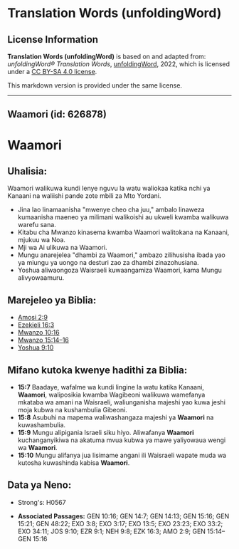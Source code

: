 # Translation Words (unfoldingWord)

## License Information

**Translation Words (unfoldingWord)** is based on and adapted from: _unfoldingWord® Translation Words_, [unfoldingWord](https://unfoldingword.org/utw), 2022, which is licensed under a [CC BY-SA 4.0 license](https://creativecommons.org/licenses/by-sa/4.0/legalcode.en).

This markdown version is provided under the same license.



--------------------------------

## Waamori (id: 626878)

Waamori
=======

Uhalisia:
---------

Waamori walikuwa kundi lenye nguvu la watu waliokaa katika nchi ya Kanaani na waliishi pande zote mbili za Mto Yordani.

* Jina lao linamaanisha "mwenye cheo cha juu," ambalo linaweza kumaanisha maeneo ya milimani walikoishi au ukweli kwamba walikuwa warefu sana.
* Kitabu cha Mwanzo kinasema kwamba Waamori walitokana na Kanaani, mjukuu wa Noa.
* Mji wa Ai ulikuwa na Waamori.
* Mungu anarejelea "dhambi za Waamori," ambazo zilihusisha ibada yao ya miungu ya uongo na desturi zao za dhambi zinazohusiana.
* Yoshua aliwaongoza Waisraeli kuwaangamiza Waamori, kama Mungu alivyowaamuru.

Marejeleo ya Biblia:
--------------------

* [Amosi 2:9](https://ref.ly/Amos2:9)
* [Ezekieli 16:3](https://ref.ly/Ezek16:3)
* [Mwanzo 10:16](https://ref.ly/Gen10:16)
* [Mwanzo 15:14–16](https://ref.ly/Gen15:14-Gen15:16)
* [Yoshua 9:10](https://ref.ly/Josh9:10)

Mifano kutoka kwenye hadithi za Biblia:
---------------------------------------

* **15:7** Baadaye, wafalme wa kundi lingine la watu katika Kanaani, **Waamori**, waliposikia kwamba Wagibeoni walikuwa wamefanya mkataba wa amani na Waisraeli, waliunganisha majeshi yao kuwa jeshi moja kubwa na kushambulia Gibeoni.
* **15:8** Asubuhi na mapema waliwashangaza majeshi ya **Waamori** na kuwashambulia.
* **15:9** Mungu alipigania Israeli siku hiyo. Aliwafanya **Waamori** kuchanganyikiwa na akatuma mvua kubwa ya mawe yaliyowaua wengi wa **Waamori**.
* **15:10** Mungu alifanya jua lisimame angani ili Waisraeli wapate muda wa kutosha kuwashinda kabisa **Waamori**.

Data ya Neno:
-------------

* Strong's: H0567

* **Associated Passages:** GEN 10:16; GEN 14:7; GEN 14:13; GEN 15:16; GEN 15:21; GEN 48:22; EXO 3:8; EXO 3:17; EXO 13:5; EXO 23:23; EXO 33:2; EXO 34:11; JOS 9:10; EZR 9:1; NEH 9:8; EZK 16:3; AMO 2:9; GEN 15:14–GEN 15:16


